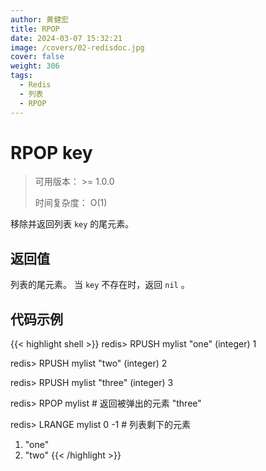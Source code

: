 ```yaml
---
author: 黄健宏
title: RPOP
date: 2024-03-07 15:32:21
image: /covers/02-redisdoc.jpg
cover: false
weight: 306
tags:
  - Redis
  - 列表
  - RPOP
---
```


# RPOP key

> 可用版本： >= 1.0.0
> 
> 时间复杂度： O(1)

移除并返回列表 `key` 的尾元素。

## 返回值

列表的尾元素。 当 `key` 不存在时，返回 `nil` 。

## 代码示例

{{< highlight shell >}}
redis> RPUSH mylist "one"
(integer) 1

redis> RPUSH mylist "two"
(integer) 2

redis> RPUSH mylist "three"
(integer) 3

redis> RPOP mylist           # 返回被弹出的元素
"three"

redis> LRANGE mylist 0 -1    # 列表剩下的元素
1) "one"
2) "two"
{{< /highlight >}}